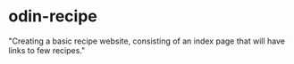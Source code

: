 # odin-recipe
"Creating a basic recipe website, consisting of an index page that will have links to few recipes."